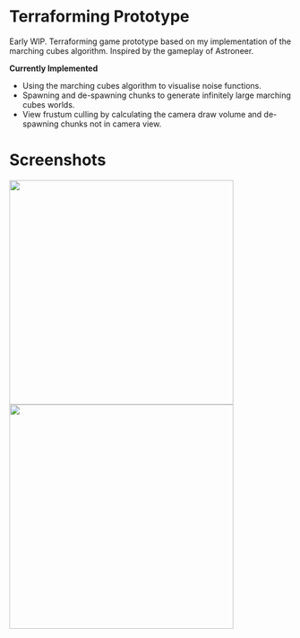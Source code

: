# Terraforming Prototype
Early WIP. Terraforming game prototype based on my implementation of the marching cubes algorithm. Inspired by the gameplay of Astroneer.

**Currently Implemented**
- Using the marching cubes algorithm to visualise noise functions.
- Spawning and de-spawning chunks to generate infinitely large marching cubes worlds.
- View frustum culling by calculating the camera draw volume and de-spawning chunks not in camera view.


# Screenshots

<img src="https://raw.github.com/akoreman/Terraforming-Game-Prototype/main/Images/Noise.png" width="400">  


<img src="https://raw.github.com/akoreman/Terraforming-Game-Prototype/main/Images/one.gif" width="400">  
